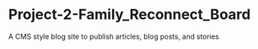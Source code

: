 # Project-2-Family_Reconnect_Board
A CMS style blog site to publish articles, blog posts, and stories
